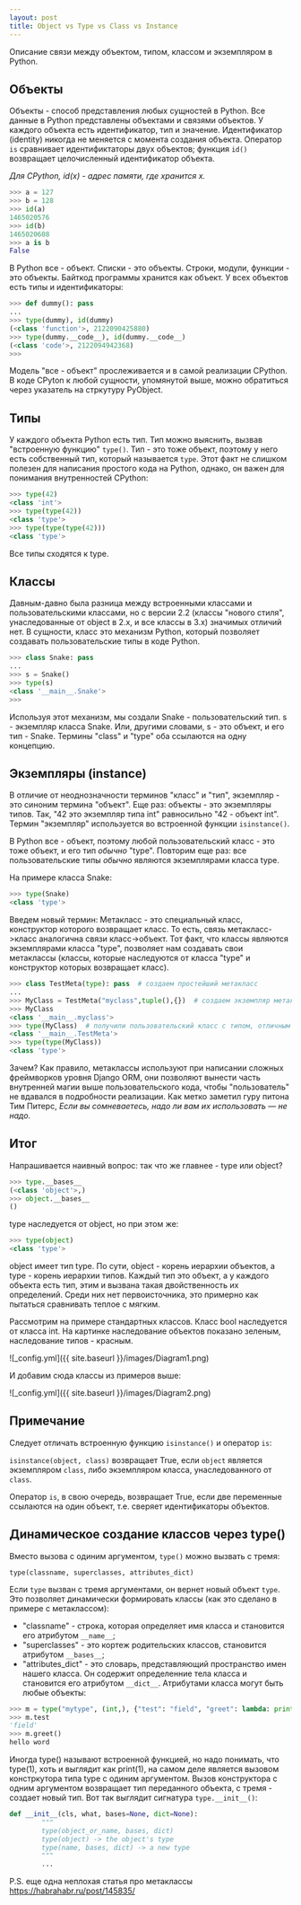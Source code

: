 ```yaml
---
layout: post
title: Object vs Type vs Class vs Instance
---
```


Описание связи между объектом, типом, классом и экземпляром в Python.

## Объекты

Объекты - способ представления любых сущностей в Python. Все данные в Python представлены объектами и связями объектов. 
У каждого объекта есть идентификатор, тип и значение. Идентификатор (identity) никогда не меняется с момента создания объекта. 
Оператор `is` сравнивает идентификтаторы двух объектов; функция `id()` возвращает целочисленный идентификатор объекта.

*Для CPython, id(x) - адрес памяти, где хранится x.*

```python
>>> a = 127
>>> b = 128
>>> id(a)
1465020576
>>> id(b)
1465020608
>>> a is b
False
```

В Python все - объект. Списки - это объекты. Строки, модули, функции - это объекты. Байткод программы хранится как объект. У всех объектов есть типы и идентификаторы:

```python
>>> def dummy(): pass
...
>>> type(dummy), id(dummy)
(<class 'function'>, 2122090425880)
>>> type(dummy.__code__), id(dummy.__code__)
(<class 'code'>, 2122094942368)
>>>
```

Модель "все - объект" прослеживается и в самой реализации CPython. В коде CPyton к любой сущности, упомянутой выше, можно обратиться через указатель на стркутуру PyObject.

## Типы
У каждого объекта Python есть тип. Тип можно выяснить, вызвав "встроенную функцию" `type()`. Тип - это тоже объект, поэтому у него есть собственный тип, который называется `type`. Этот факт не слишком полезен для написания простого кода на Python, однако, он важен для понимания внутренностей CPython:

```python
>>> type(42)
<class 'int'>
>>> type(type(42))
<class 'type'>
>>> type(type(type(42)))
<class 'type'>
```
Все типы сходятся к type.

## Классы
Давным-давно была разница между встроенными классами и пользовательскими классами, но с версии 2.2 (классы "нового стиля", унаследованные от object в 2.x, и все классы в 3.x) значимых отличий нет. В сущности, класс это механизм Python, который позволяет создавать пользовательские типы в коде Python.
```python
>>> class Snake: pass
...
>>> s = Snake()
>>> type(s)
<class '__main__.Snake'>
>>>
```
Используя этот механизм, мы создали Snake - пользовательский тип. s - экземпляр класса Snake. Или, другими словами, s - это объект, и его тип - Snake. Термины "class" и "type" оба ссылаются на одну концепцию.

## Экземпляры (instance)
В отличие от неоднозначности терминов "класс" и "тип", экземпляр - это синоним термина "объект".
Еще раз: объекты - это экземпляры типов. Так, "42 это экземпляр типа int" равносильно "42 - объект int". 
Термин "экземпляр" используется во встроенной функции `isinstance()`.

В Python все - объект, поэтому любой пользовательский класс - это тоже объект, и его тип *обычно* "type". 
Повторим еще раз: все пользовательские типы *обычно* являются экземплярами класса type. 

На примере класса Snake:
```python
>>> type(Snake)
<class 'type'>
```

Введем новый термин: Метакласс - это специальный класс, конструктор которого возвращает класс. То есть, связь метакласс->класс аналогична связи класс->объект. Тот факт, что классы являются экземплярами класса "type", позволяет нам создавать свои метаклассы (классы, которые наследуются от класса "type" и конструктор которых возвращает класс). 

```python
>>> class TestMeta(type): pass  # создаем простейший метакласс
...
>>> MyClass = TestMeta("myclass",tuple(),{})  # создаем экземпляр метакласса
>>> MyClass
<class '__main__.myclass'>
>>> type(MyClass)  # получили пользовательский класс c типом, отличным от type
<class '__main__.TestMeta'>
>>> type(type(MyClass))
<class 'type'>
```

Зачем? Как правило, метаклассы используют при написании сложных фреймворков уровня Django ORM, они позволяют вынести часть внутренней магии выше пользовательского кода, чтобы "пользователь" не вдавался в подробности реализации. Как метко заметил гуру питона Тим Питерс, *Если вы сомневаетесь, надо ли вам их использовать — не надо.*

## Итог
Напрашивается наивный вопрос: так что же главнее - type или object?
```python
>>> type.__bases__
(<class 'object'>,)
>>> object.__bases__
()
```
type наследуется от object, но при этом же:
```python
>>> type(object)
<class 'type'>
```
object имеет тип type. По сути, object - корень иерархии объектов, а type - корень иерархии типов. Каждый тип это объект, а у каждого объекта есть тип, этим и вызвана такая двойственность их определений. Среди них нет первоисточника, это примерно как пытаться сравнивать теплое с мягким.

Рассмотрим на примере стандартных классов. Класс bool наследуется от класса int. На картинке наследование объектов показано зеленым, наследование типов - красным.

![_config.yml]({{ site.baseurl }}/images/Diagram1.png)

И добавим сюда классы из примеров выше:

![_config.yml]({{ site.baseurl }}/images/Diagram2.png)

## Примечание
Следует отличать встроенную функцию `isinstance()` и оператор `is`:

`isinstance(object, class)` возвращает True, если `object` является экземпляром `class`, либо экземпляром класса, унаследованного от `class`.

Оператор `is`, в свою очередь, возвращает True, если две переменные ссылаются на один объект, т.е. сверяет идентификаторы объектов.

## Динамическое создание классов через type()
Вместо вызова с одиним аргументом, `type()` можно вызвать с тремя:

`type(classname, superclasses, attributes_dict)`

Если `type` вызван с тремя аргументами, он вернет новый объект `type`. Это позволяет динамически формировать классы (как это сделано в примере с метаклассом):

* "classname" - строка, которая определяет имя класса и становится его атрибутом `__name__`;
* "superclasses" - это кортеж родительских классов, становится атрибутом `__bases__`;
* "attributes_dict" - это словарь, представляющий пространство имен нашего класса. Он содержит определенние тела класса и становится его атрибутом `__dict__`. Атрибутами класса могут быть любые объекты:

```python
>>> m = type("mytype", (int,), {"test": "field", "greet": lambda: print("hello word")})
>>> m.test
'field'
>>> m.greet()
hello word
```

Иногда type() называют встроенной функцией, но надо понимать, что type(1), хоть и выглядит как print(1), на самом деле является вызовом констркутора типа type с одиним аргументом. Вызов конструктора с одним аргументом возвращает тип переданного объекта, с тремя - создает новый тип. Вот так выглядит сигнатура `type.__init__()`:
```python
def __init__(cls, what, bases=None, dict=None):
        """
        type(object_or_name, bases, dict)
        type(object) -> the object's type
        type(name, bases, dict) -> a new type
        """
        ...
```

P.S. еще одна неплохая статья про метаклассы https://habrahabr.ru/post/145835/
